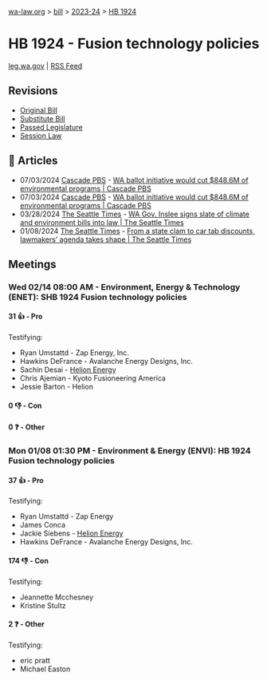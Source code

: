 [wa-law.org](/) > [bill](/bill/) > [2023-24](/bill/2023-24/) > [HB 1924](/bill/2023-24/hb/1924/)

# HB 1924 - Fusion technology policies
[leg.wa.gov](https://app.leg.wa.gov/billsummary?BillNumber=1924&Year=2023&Initiative=false) | [RSS Feed](./rss.xml)

## Revisions
* [Original Bill](1/)
* [Substitute Bill](S/)
* [Passed Legislature](S.PL/)
* [Session Law](S.SL/)

## 📰 Articles
* 07/03/2024 [Cascade PBS](/org/cascade_pbs/) - [WA ballot initiative would cut $848.6M of environmental programs | Cascade PBS](https://crosscut.com/politics/2024/07/wa-ballot-initiative-would-cut-8486m-environmental-programs#:~:text=House%20Bill%201924)
* 07/03/2024 [Cascade PBS](/org/cascade_pbs/) - [WA ballot initiative would cut $848.6M of environmental programs | Cascade PBS](https://www.cascadepbs.org/politics/2024/07/wa-ballot-initiative-would-cut-8486m-environmental-programs#:~:text=House%20Bill%201924)
* 03/28/2024 [The Seattle Times](/org/the_seattle_times/) - [WA Gov. Inslee signs slate of climate and environment bills into law | The Seattle Times](https://www.seattletimes.com/seattle-news/climate-lab/wa-gov-inslee-signs-slate-of-climate-and-environment-bills-into-law/#:~:text=House%20Bill%201924)
* 01/08/2024 [The Seattle Times](/org/the_seattle_times/) - [From a state clam to car tab discounts, lawmakers’ agenda takes shape | The Seattle Times](https://www.seattletimes.com/seattle-news/environment/from-a-state-clam-to-car-tab-discounts-lawmakers-agenda-takes-shape/#:~:text=House%20Bill%201924)

## Meetings
### Wed 02/14 08:00 AM - Environment, Energy & Technology (ENET): SHB 1924 Fusion technology policies
#### 31 👍 - Pro
Testifying:
* Ryan Umstattd - Zap Energy, Inc.
* Hawkins DeFrance - Avalanche Energy Designs, Inc.
* Sachin Desai - [Helion Energy](/org/helion_energy/)
* Chris Ajemian - Kyoto Fusioneering America
* Jessie Barton - Helion

#### 0 👎 - Con

#### 0 ❓ - Other

### Mon 01/08 01:30 PM - Environment & Energy (ENVI): HB 1924 Fusion technology policies
#### 37 👍 - Pro
Testifying:
* Ryan Umstattd - Zap Energy
* James Conca
* Jackie Siebens - [Helion Energy](/org/helion_energy/)
* Hawkins DeFrance - Avalanche Energy Designs, Inc.

#### 174 👎 - Con
Testifying:
* Jeannette Mcchesney
* Kristine Stultz

#### 2 ❓ - Other
Testifying:
* eric pratt
* Michael Easton

